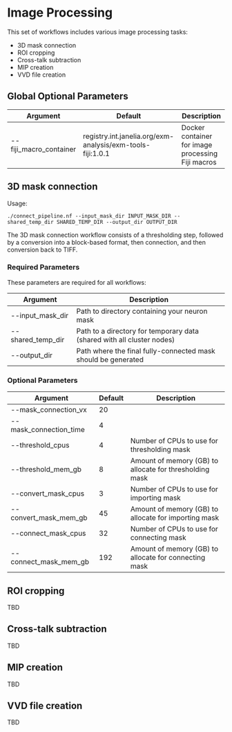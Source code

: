 # Image Processing

This set of workflows includes various image processing tasks:
* 3D mask connection
* ROI cropping
* Cross-talk subtraction
* MIP creation
* VVD file creation

## Global Optional Parameters

| Argument   | Default | Description                                                                           |
|------------|---------|---------------------------------------------------------------------------------------|
| --fiji_macro_container | registry.int.janelia.org/exm-analysis/exm-tools-fiji:1.0.1 | Docker container for image processing Fiji macros |

## 3D mask connection

Usage: 

    ./connect_pipeline.nf --input_mask_dir INPUT_MASK_DIR --shared_temp_dir SHARED_TEMP_DIR --output_dir OUTPUT_DIR

The 3D mask connection workflow consists of a thresholding step, followed by a conversion into a block-based format, then connection, and then conversion back to TIFF.

### Required Parameters

These parameters are required for all workflows:

| Argument   | Description                                                                           |
|------------|---------------------------------------------------------------------------------------|
| --input_mask_dir | Path to directory containing your neuron mask |
| --shared_temp_dir | Path to a directory for temporary data (shared with all cluster nodes) |
| --output_dir | Path where the final fully-connected mask should be generated |

### Optional Parameters

| Argument   | Default | Description                                                                           |
|------------|---------|---------------------------------------------------------------------------------------|
| --mask_connection_vx | 20 |  |
| --mask_connection_time | 4 |  |
| --threshold_cpus | 4 | Number of CPUs to use for thresholding mask |
| --threshold_mem_gb | 8 | Amount of memory (GB) to allocate for thresholding mask |
| --convert_mask_cpus | 3 | Number of CPUs to use for importing mask |
| --convert_mask_mem_gb | 45 | Amount of memory (GB) to allocate for importing mask |
| --connect_mask_cpus | 32 | Number of CPUs to use for connecting mask |
| --connect_mask_mem_gb | 192 | Amount of memory (GB) to allocate for connecting mask |

## ROI cropping

TBD

## Cross-talk subtraction

TBD

## MIP creation

TBD

## VVD file creation

TBD
